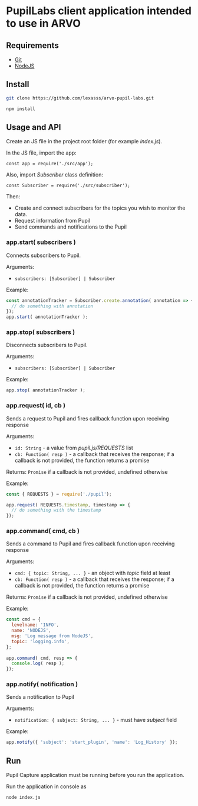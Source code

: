# PupilLabs client application intended to use in ARVO

## Requirements

- [Git](https://git-scm.com/)
- [NodeJS](https://nodejs.org/)

## Install

```bash
git clone https://github.com/lexasss/arvo-pupil-labs.git

npm install
```

## Usage and API

Create an JS file in the project root folder (for example *index.js*).

In the JS file, import the app:

`const app = require('./src/app');`

Also, import *Subscriber* class definition:

`const Subscriber = require('./src/subscriber');`

Then:
 - Create and connect subscribers for the topics you wish to monitor the data. 
 - Request information from Pupil
 - Send commands and notifications to the Pupil

### app.start( subscribers )

Connects subscribers to Pupil.

Arguments:
 - `subscribers: [Subscriber] | Subscriber`
 
Example:

```js
const annotationTracker = Subscriber.create.annotation( annotation => {
  // do something with annotation
});
app.start( annotationTracker );
```

### app.stop( subscribers )
  
Disconnects subscribers to Pupil.

Arguments:
 - `subscribers: [Subscriber] | Subscriber`

Example:

```js
app.stop( annotationTracker );
```

### app.request( id, cb )

Sends a request to Pupil and fires callback function upon receiving response

Arguments:
 - `id: String` - a value from *pupil.js/REQUESTS* list
 - `cb: Function( resp )` - a callback that receives the response; if a callback is not provided, the function returns a promise

Returns:
 `Promise` if a callback is not provided, undefined otherwise
 
Example:

```js
const { REQUESTS } = require('./pupil');

app.request( REQUESTS.timestamp, timestamp => {
  // do something with the timestamp
});
```

### app.command( cmd, cb )

Sends a command to Pupil and fires callback function upon receiving response

Arguments:
 - `cmd: { topic: String, ... }` - an object with *topic* field at least
 - `cb: Function( resp )` - a callback that receives the response; if a callback is not provided, the function returns a promise

Returns:
 `Promise` if a callback is not provided, undefined otherwise

Example:

```js
const cmd = { 
  levelname: 'INFO', 
  name: 'NODEJS', 
  msg: 'Log message from NodeJS', 
  topic: 'logging.info',
};
  
app.command( cmd, resp => {
  console.log( resp );
});
```

### app.notify( notification )

Sends a notification to Pupil

Arguments:
 - `notification: { subject: String, ... }` - must have *subject* field

Example:

```js
app.notify({ 'subject': 'start_plugin', 'name': 'Log_History' });
```

## Run

Pupil Capture application must be running before you run the application.

Run the application in console as

```bash
node index.js
```